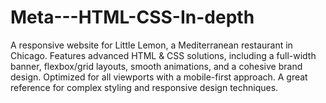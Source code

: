 # Meta---HTML-CSS-In-depth
A responsive website for Little Lemon, a Mediterranean restaurant in Chicago. Features advanced HTML &amp; CSS solutions, including a full-width banner, flexbox/grid layouts, smooth animations, and a cohesive brand design. Optimized for all viewports with a mobile-first approach. A great reference for complex styling and responsive design techniques.
